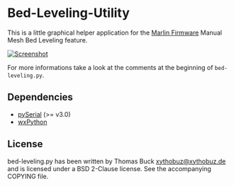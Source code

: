 # Bed-Leveling-Utility

This is a little graphical helper application for the [Marlin Firmware](https://github.com/MarlinFirmware/Marlin) Manual Mesh Bed Leveling feature.

[![Screenshot](https://i.imgur.com/s8nG0yI.png)](https://i.imgur.com/s8nG0yI.png)

For more informations take a look at the comments at the beginning of `bed-leveling.py`.

## Dependencies

 * [pySerial](https://github.com/pyserial/pyserial) (>= v3.0)
 * [wxPython](http://www.wxpython.org)

## License

bed-leveling.py has been written by Thomas Buck <xythobuz@xythobuz.de> and is licensed under a BSD 2-Clause license. See the accompanying COPYING file.

